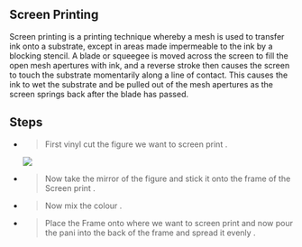 ## Screen Printing

Screen printing is a printing technique whereby a mesh is used to transfer ink onto a substrate, except in areas made impermeable to the ink by a blocking stencil. A blade or squeegee is moved across the screen to fill the open mesh apertures with ink, and a reverse stroke then causes the screen to touch the substrate momentarily along a line of contact. This causes the ink to wet the substrate and be pulled out of the mesh apertures as the screen springs back after the blade has passed.

## Steps 

* > First vinyl cut the figure we want to screen print .
  <img src="http://jitheeshk.github.io/">
* > Now take the mirror of the  figure and stick it onto the frame of the Screen print .
* > Now mix the colour .
* > Place the Frame onto where we want to screen print and now pour the pani into the back of the frame and spread it evenly .
